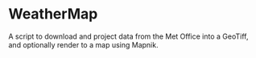 # WeatherMap
A script to download and project data from the Met Office into a GeoTiff, and optionally render to a map using Mapnik.
